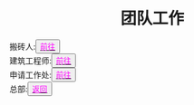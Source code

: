 <html>
	<head>
		<title>tuanduigonzuo</title>
		<style type="text/css">
		<!--
			.purple{color:#FF00FF}
		-->
      		</style>
	</head>
	<body>
		<h1><center>团队工作</center></h1>
		<div>搬砖人:<button title="hello"><a href="https://zhouningyuan1234.github.io/banzhuan/"><span class="purple">前往</span></a></button></div>
		<div>建筑工程师:<button title="hello"><a href="https://zhouningyuan1234.github.io/jianzhugongzuo/"><span class="purple">前往</span></a></button></div>
		<div>申请工作处:<button title="hello"><a href="https://www.luogu.org/discuss/show/147002"><span class="purple">前往</span></a></button></div>
		<div>总部:<button title="back"><a href="https://zhouningyuan1234.github.io/yyy-Team-headquarters/"><span class="purple">返回</span></a></button></div>
	</body>
</html>
